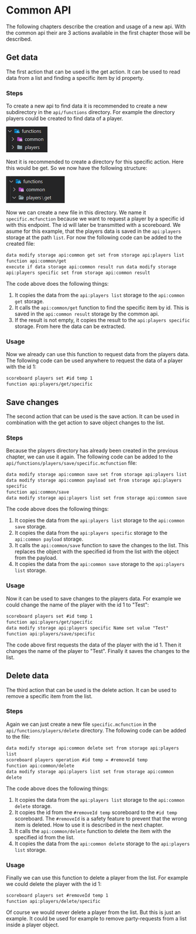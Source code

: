 # Common API

The following chapters describe the creation and usage of a new api. With the common api their are 3 actions available in the first chapter those will be described.

## Get data

The first action that can be used is the get action. It can be used to read data from a list and finding a specific item by id property.

### Steps

To create a new api to find data it is recommended to create a new subdirectory in the `api/functions` directory. For example the directory players could be created to find data of a player.

![Image of directory structure](images/players-directory.png)

Next it is recommended to create a directory for this specific action. Here this would be get. So we now have the following structure:

![Image of directory structure](images/players-get-directory.png)

Now we can create a new file in this directory. We name it `specific.mcfunction` because we want to request a player by a specific id with this endpoint. The id will later be transmitted with a scoreboard. We asume for this example, that the players data is saved in the `api:players` storage at the path `list`. For now the following code can be added to the created file:

```mcfunction
data modify storage api:common get set from storage api:players list
function api:common/get
execute if data storage api:common result run data modify storage api:players specific set from storage api:common result
```

The code above does the following things:

1. It copies the data from the `api:players list` storage to the `api:common get` storage.
2. It calls the `api:common/get` function to find the specific item by id. This is saved in the `api:common result` storage by the common api.
3. If the result is not empty, it copies the result to the `api:players specific` storage. From here the data can be extracted.

### Usage

Now we already can use this function to request data from the players data. The following code can be used anywhere to request the data of a player with the id 1:

```mcfunction
scoreboard players set #id temp 1
function api:players/get/specific
```

## Save changes

The second action that can be used is the save action. It can be used in combination with the get action to save object changes to the list.

### Steps

Because the players directory has already been created in the previous chapter, we can use it again. The following code can be added to the `api/functions/players/save/specific.mcfunction` file:

```mcfunction
data modify storage api:common save set from storage api:players list
data modify storage api:common payload set from storage api:players specific
function api:common/save
data modify storage api:players list set from storage api:common save
```

The code above does the following things:

1. It copies the data from the `api:players list` storage to the `api:common save` storage.
2. It copies the data from the `api:players specific` storage to the `api:common payload` storage.
3. It calls the `api:common/save` function to save the changes to the list. This replaces the object with the specified id from the list with the object from the payload.
4. It copies the data from the `api:common save` storage to the `api:players list` storage.

### Usage

Now it can be used to save changes to the players data. For example we could change the name of the player with the id 1 to "Test":

```mcfunction
scoreboard players set #id temp 1
function api:players/get/specific
data modify storage api:players specific Name set value "Test"
function api:players/save/specific
```

The code above first requests the data of the player with the id 1. Then it changes the name of the player to "Test". Finally it saves the changes to the list.

## Delete data

The third action that can be used is the delete action. It can be used to remove a specific item from the list.

### Steps

Again we can just create a new file `specific.mcfunction` in the `api/functions/players/delete` directory. The following code can be added to the file:

```mcfunction
data modify storage api:common delete set from storage api:players list
scoreboard players operation #id temp = #removeId temp
function api:common/delete
data modify storage api:players list set from storage api:common delete
```

The code above does the following things:

1. It copies the data from the `api:players list` storage to the `api:common delete` storage.
2. It copies the id from the `#removeId temp` scoreboard to the `#id temp` scoreboard. The `#removeId` is a safety feature to prevent that the wrong item is deleted. How to use it is described in the next chapter.
3. It calls the `api:common/delete` function to delete the item with the specified id from the list.
4. It copies the data from the `api:common delete` storage to the `api:players list` storage.

### Usage

Finally we can use this function to delete a player from the list. For example we could delete the player with the id 1:

```mcfunction
scoreboard players set #removeId temp 1
function api:players/delete/specific
```

Of course we would never delete a player from the list. But this is just an example. It could be used for example to remove party-requests from a list inside a player object.
